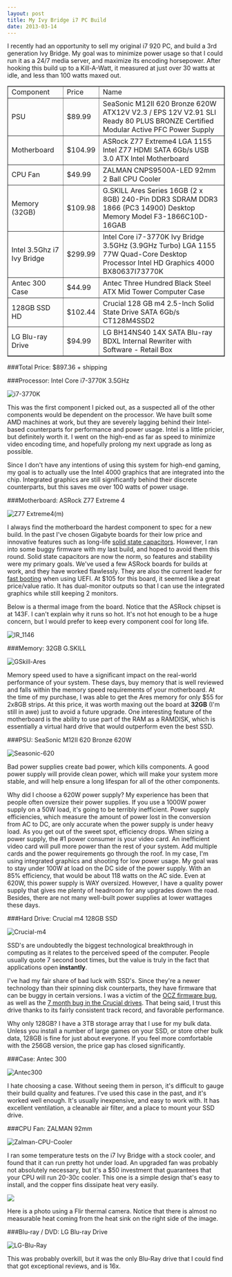 ```yaml
---
layout: post
title: My Ivy Bridge i7 PC Build
date: 2013-03-14
---
```


I recently had an opportunity to sell my original i7 920 PC, and build a 3rd generation Ivy Bridge.  My goal was to minimize power usage so that I could run it as a 24/7 media server, and maximize its encoding horsepower. After hooking this build up to a Kill-A-Watt, it measured at just over 30 watts at idle, and less than 100 watts maxed out.
<table border="1" cellspacing="0">
<tbody>
<tr>
<td>Component</td>
<td>Price</td>
<td>Name</td>
</tr>
<tr>
<td>PSU</td>
<td>$89.99</td>
<td>SeaSonic M12II 620 Bronze 620W ATX12V V2.3 / EPS 12V V2.91 SLI Ready 80 PLUS BRONZE Certified Modular Active PFC Power Supply</td>
</tr>
<tr>
<td>Motherboard</td>
<td>$104.99</td>
<td>ASRock Z77 Extreme4 LGA 1155 Intel Z77 HDMI SATA 6Gb/s USB 3.0 ATX Intel Motherboard</td>
</tr>
<tr>
<td>CPU Fan</td>
<td>$49.99</td>
<td>ZALMAN CNPS9500A-LED 92mm 2 Ball CPU Cooler</td>
</tr>
<tr>
<td>Memory (32GB)</td>
<td>$109.98</td>
<td>G.SKILL Ares Series 16GB (2 x 8GB) 240-Pin DDR3 SDRAM DDR3 1866 (PC3 14900) Desktop Memory Model F3-1866C10D-16GAB</td>
</tr>
<tr>
<td>Intel 3.5Ghz i7 Ivy Bridge</td>
<td>$299.99</td>
<td>Intel Core i7-3770K Ivy Bridge 3.5GHz (3.9GHz Turbo) LGA 1155 77W Quad-Core Desktop Processor Intel HD Graphics 4000 BX80637I73770K</td>
</tr>
<tr>
<td>Antec 300 Case</td>
<td>$44.99</td>
<td>Antec Three Hundred Black Steel ATX Mid Tower Computer Case</td>
</tr>
<tr>
<td>128GB SSD HD</td>
<td>$102.44</td>
<td>Crucial 128 GB m4 2.5-Inch Solid State Drive SATA 6Gb/s CT128M4SSD2</td>
</tr>
<tr>
<td>LG Blu-ray Drive</td>
<td>$94.99</td>
<td>LG BH14NS40 14X SATA Blu-ray BDXL Internal Rewriter with Software - Retail Box</td>
</tr>
</tbody>
</table>
###Total Price: $897.36 + shipping

###Processor: Intel Core i7-3770K 3.5GHz

![i7-3770K](i7-3770K.jpg)

This was the first component I picked out, as a suspected all of the other components would be dependent on the processor. We have built some AMD machines at work, but they are severely lagging behind their Intel-based counterparts for performance and power usage. Intel is a little pricier, but definitely worth it. I went on the high-end as far as speed to minimize video encoding time, and hopefully prolong my next upgrade as long as possible.

Since I don't have any intentions of using this system for high-end gaming, my goal is to actually use the Intel 4000 graphics that are integrated into the chip. Integrated graphics are still significantly behind their discrete counterparts, but this saves me over 100 watts of power usage.

###Motherboard: ASRock Z77 Extreme 4

![Z77 Extreme4(m)](Z77-Extreme4m-300x169.jpg)

I always find the motherboard the hardest component to spec for a new build. In the past I've chosen Gigabyte boards for their low price and innovative features such as long-life [solid state capacitors](http://www.badcaps.net/pages.php?vid=4). However, I ran into some buggy firmware with my last build, and hoped to avoid them this round. Solid state capacitors are now the norm, so features and stability were my primary goals. We've used a few ASRock boards for builds at work, and they have worked flawlessly. They are also the current leader for [fast booting](http://www.youtube.com/watch?v=JdOAvlncCOw&amp;feature=youtu.be) when using UEFI. At $105 for this board, it seemed like a great price/value ratio. It has dual-monitor outputs so that I can use the integrated graphics while still keeping 2 monitors.

Below is a thermal image from the board. Notice that the ASRock chipset is at 143F. I can't explain why it runs so hot. It's not hot enough to be a huge concern, but I would prefer to keep every component cool for long life.

![IR_1146](IR_1146.jpg)

###Memory: 32GB G.SKILL

![GSkill-Ares](GSkill-Ares.jpg)

Memory speed used to have a significant impact on the real-world performance of your system. These days, buy memory that is well reviewed and falls within the memory speed requirements of your motherboard. At the time of my purchase, I was able to get the Ares memory for only $55 for 2x8GB strips. At this price, it was worth maxing out the board at **32GB** (I'm still in awe) just to avoid a future upgrade. One interesting feature of the motherboard is the ability to use part of the RAM as a RAMDISK, which is essentially a virtual hard drive that would outperform even the best SSD.

###PSU: SeaSonic M12II 620 Bronze 620W

![Seasonic-620](Seasonic-620-150x150.jpg)

Bad power supplies create bad power, which kills components. A good power supply will provide clean power, which will make your system more stable, and will help ensure a long lifespan for all of the other components.

Why did I choose a 620W power supply? My experience has been that people often oversize their power supplies. If you use a 1000W power supply on a 50W load, it's going to be terribly inefficient. Power supply efficiencies, which measure the amount of power lost in the conversion from AC to DC, are only accurate when the power supply is under heavy load. As you get out of the sweet spot, efficiency drops. When sizing a power supply, the #1 power consumer is your video card. An inefficient video card will pull more power than the rest of your system. Add multiple cards and the power requirements go through the roof. In my case, I'm using integrated graphics and shooting for low power usage. My goal was to stay under 100W at load on the DC side of the power supply. With an 85% efficiency, that would be about 118 watts on the AC side. Even at 620W, this power supply is WAY oversized. However, I have a quality power supply that gives me plenty of headroom for any upgrades down the road. Besides, there are not many well-built power supplies at lower wattages these days.

###Hard Drive: Crucial m4 128GB SSD

![Crucial-m4](Crucial-m4.jpg)

SSD's are undoubtedly the biggest technological breakthrough in computing as it relates to the perceived speed of the computer. People usually quote 7 second boot times, but the value is truly in the fact that applications open **instantly**.

I've had my fair share of bad luck with SSD's. Since they're a newer technology than their spinning disk counterparts, they have firmware that can be buggy in certain versions. I was a victim of the [OCZ firmware bug](http://www.anandtech.com/show/4973/sandforce-identifies-firmware-bug-causing-bsod-issue-fix-available-today), as well as the [7 month bug in the Crucial drives](http://news.softpedia.com/news/Crucial-Delivers-New-Firmware-for-SSDs-Which-Used-to-Fail-After-7-Months-246766.shtml). That being said, I trust this drive thanks to its fairly consistent track record, and favorable performance.

Why only 128GB? I have a 3TB storage array that I use for my bulk data. Unless you install a number of large games on your SSD, or store other bulk data, 128GB is fine for just about everyone. If you feel more comfortable with the 256GB version, the price gap has closed significantly.

###Case: Antec 300

![Antec300](Antec300.png)

I hate choosing a case. Without seeing them in person, it's difficult to gauge their build quality and features. I've used this case in the past, and it's worked well enough. It's usually inexpensive, and easy to work with. It has excellent ventilation, a cleanable air filter, and a place to mount your SSD drive.

###CPU Fan: ZALMAN 92mm

![Zalman-CPU-Cooler](Zalman-CPU-Cooler1.jpg)

I ran some temperature tests on the i7 Ivy Bridge with a stock cooler, and found that it can run pretty hot under load. An upgraded fan was probably not absolutely necessary, but it's a $50 investment that guarantees that your CPU will run 20-30c cooler. This one is a simple design that's easy to install, and the copper fins dissipate heat very easily.

![](IR_1145.jpg)

Here is a photo using a Flir thermal camera. Notice that there is almost no measurable heat coming from the heat sink on the right side of the image.

###Blu-ray / DVD: LG Blu-ray Drive

![LG-Blu-Ray](LG-Blu-Ray1.jpg)

This was probably overkill, but it was the only Blu-Ray drive that I could find that got exceptional reviews, and is 16x.